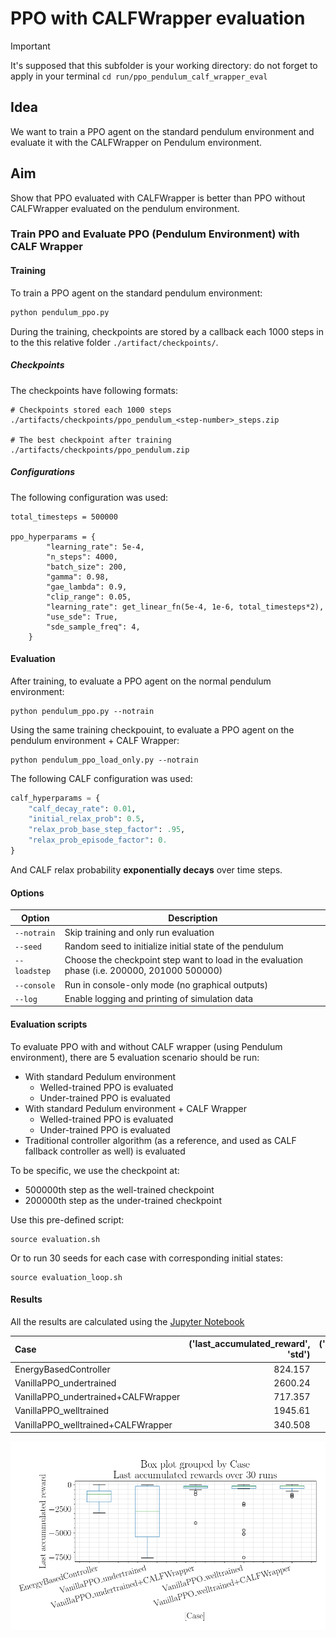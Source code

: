 # PPO with CALFWrapper evaluation

> [!IMPORTANT]  
> It's supposed that this subfolder is your working directory: 
> do not forget to apply in your terminal `cd run/ppo_pendulum_calf_wrapper_eval`

## Idea
We want to train a PPO agent on the standard pendulum environment and evaluate it with the CALFWrapper on Pendulum environment.

## Aim
Show that PPO evaluated with CALFWrapper is better than PPO without CALFWrapper evaluated on the pendulum environment.

### Train PPO and Evaluate PPO (Pendulum Environment) with CALF Wrapper

#### Training

To train a PPO agent on the standard pendulum environment:

```bash
python pendulum_ppo.py
```

During the training, checkpoints are stored by a callback each 1000 steps in to the this relative folder `./artifact/checkpoints/`.

##### Checkpoints

The checkpoints have following formats:
```
# Checkpoints stored each 1000 steps
./artifacts/checkpoints/ppo_pendulum_<step-number>_steps.zip 

# The best checkpoint after training
./artifacts/checkpoints/ppo_pendulum.zip 
```

##### Configurations

The following configuration was used:

```
total_timesteps = 500000

ppo_hyperparams = {
        "learning_rate": 5e-4,
        "n_steps": 4000,
        "batch_size": 200,
        "gamma": 0.98,
        "gae_lambda": 0.9,
        "clip_range": 0.05,
        "learning_rate": get_linear_fn(5e-4, 1e-6, total_timesteps*2),
        "use_sde": True,
        "sde_sample_freq": 4,
    }
```

#### Evaluation
After training, to evaluate a PPO agent on the normal pendulum environment:

```shell
python pendulum_ppo.py --notrain
```

Using the same training checkpouint, to evaluate a PPO agent on the pendulum environment + CALF Wrapper:

```shell
python pendulum_ppo_load_only.py --notrain
```

The following CALF configuration was used:
```python
calf_hyperparams = {
    "calf_decay_rate": 0.01,
    "initial_relax_prob": 0.5,
    "relax_prob_base_step_factor": .95,
    "relax_prob_episode_factor": 0.
}
```

And CALF relax probability **exponentially decays** over time steps.

#### Options

Option | Description |
| ----- |  ----- |
| `--notrain` | Skip training and only run evaluation |
| `--seed` | Random seed to initialize initial state of the pendulum |
| `--loadstep` | Choose the checkpoint step want to load in the evaluation phase (i.e. 200000, 201000 500000) |
| `--console` | Run in console-only mode (no graphical outputs) |
| `--log` | Enable logging and printing of simulation data |

#### Evaluation scripts
To evaluate PPO with and without CALF wrapper (using Pendulum environment), there are 5 evaluation scenario should be run:
- With standard Pedulum environment
  - Welled-trained PPO is evaluated
  - Under-trained PPO is evaluated
- With standard Pedulum environment + CALF Wrapper
  - Welled-trained PPO is evaluated 
  - Under-trained PPO is evaluated
- Traditional controller algorithm (as a reference, and used as CALF fallback controller as well) is evaluated

To be specific, we use the checkpoint at:
- 500000th step as the well-trained checkpoint
- 200000th step as the under-trained checkpoint
  
Use this pre-defined script:
```shell
source evaluation.sh
```
Or to run 30 seeds for each case with corresponding initial states:
```shell
source evaluation_loop.sh
```

#### Results
All the results are calculated using the [Jupyter Notebook](./analysis/ppo_pendulum_calf_wrapper_eval/analysis.ipynb) 

| Case                                |   ('last_accumulated_reward', 'std') |   ('last_accumulated_reward', 'var') |   ('last_accumulated_reward', 'min') |   ('last_accumulated_reward', 'mean') |   ('last_accumulated_reward', 'median') |   ('last_accumulated_reward', 'max') |
|:------------------------------------|-------------------------------------:|-------------------------------------:|-------------------------------------:|--------------------------------------:|----------------------------------------:|-------------------------------------:|
| EnergyBasedController               |                              824.157 |                     679234           |                             -2935.31 |                             -1167.03  |                                -996.113 |                           -7.14436   |
| VanillaPPO_undertrained             |                             2600.24  |                          6.76126e+06 |                             -7583.16 |                             -2925.43  |                               -2754.4   |                          -13.2409    |
| VanillaPPO_undertrained+CALFWrapper |                              717.357 |                     514601           |                             -3967.2  |                              -368.948 |                                -194.519 |                           -7.2526    |
| VanillaPPO_welltrained              |                             1945.61  |                          3.78538e+06 |                             -7545.64 |                             -1020.94  |                                -146.102 |                           -0.0943505 |
| VanillaPPO_welltrained+CALFWrapper  |                              340.508 |                     115946           |                             -1249.81 |                              -308.321 |                                -134.906 |                           -6.92786   |

![Box plot](../../gfx/boxplot.png)

